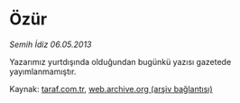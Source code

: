 # Özür

*Semih İdiz 06.05.2013*

<div class="yazi"><p>Yazarımız yurtdışında olduğundan bugünkü yazısı gazetede yayımlanmamıştır.</p>
</div>

Kaynak: [taraf.com.tr](http://www.taraf.com.tr/semih-idiz/makale-ozur-39.htm), [web.archive.org (arşiv bağlantısı)](http://web.archive.org/web/20130909043933/http://www.taraf.com.tr/semih-idiz/makale-ozur-39.htm)
